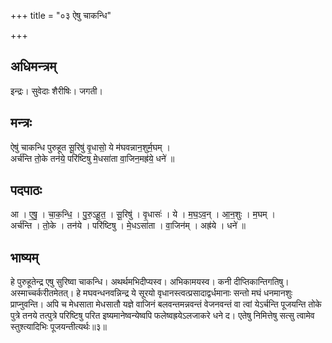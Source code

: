 +++
title = "०३ ऐषु चाकन्धि"

+++
## अधिमन्त्रम्
इन्द्रः। सुवेदाः शैरीषिः। जगती।

## मन्त्रः
ऐषु॑ चाकन्धि पुरुहूत सू॒रिषु॑ वृ॒धासो॒ ये म॑घवन्नान॒शुर्म॒घम् ।  
अर्च॑न्ति तो॒के तन॑ये॒ परि॑ष्टिषु मे॒धसा॑ता वा॒जिन॒मह्र॑ये॒ धने॑ ॥

## पदपाठः
आ । ए॒षु॒ । चा॒क॒न्धि॒ । पु॒रु॒ऽहू॒त॒ । सू॒रिषु॑ । वृ॒धासः॑ । ये । म॒घ॒ऽव॒न् । आ॒न॒शुः । म॒घम् ।  
अर्च॑न्ति । तो॒के । तन॑ये । परि॑ष्टिषु । मे॒धऽसा॑ता । वा॒जिन॑म् । अह्र॑ये । धने॑ ॥

## भाष्यम्
हे पुरुहूतेन्द्र एषु सुरिष्वा चाकन्धि। अथर्थमभिदीप्यस्व। अभिकामयस्व। कनी दीप्तिकान्तिगतिषु। अस्माच्चर्करीतमेतत्। हे मघवन्धनवन्निन्द्र ये सूरयो वृधानस्त्वत्प्रसादाद्वर्धमानाः सन्तो मघं धनमानशुः प्राप्नुवन्ति। अपि च मेधसाता मेधसातौ यज्ञे वाजिनं बलवन्तमन्नवन्तं वेजनवन्तं वा त्वां येऽर्चन्ति पूजयन्ति तोके पुत्रे तनये तत्पुत्रे परिष्टिषु परित इष्यमानेष्वन्येष्वपि फलेष्वह्रयेऽलजाकरे धने द। एतेषु निमित्तेषु सत्सु त्वामेव स्तुश्त्यादिभिः पूजयन्तीत्यर्थः॥३॥
